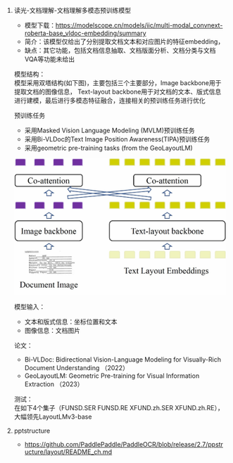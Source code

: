 1. 读光-文档理解-文档理解多模态预训练模型
    - 模型下载：https://modelscope.cn/models/iic/multi-modal_convnext-roberta-base_vldoc-embedding/summary
    - 简介：该模型仅给出了分别提取文档文本和对应图片的特征embedding，
    - 缺点：其它功能，包括文档信息抽取、文档版面分析、文档分类与文档VQA等功能未给出
   
    模型结构：    
    模型采用双塔结构(如下图)，主要包括三个主要部分，Image backbone用于提取文档的图像信息，
    Text-layout backbone用于对文档的文本、版式信息进行建模，最后进行多模态特征融合，连接相关的预训练任务进行优化

    预训练任务
    - 采用Masked Vision Language Modeling (MVLM)预训练任务
    - 采用Bi-VLDoc的Text Image Position Awareness(TIPA)预训练任务
    - 采用geometric pre-training tasks (from the GeoLayoutLM)
   
    ![](../.01_开源工具_images/vldoc_embed模型介绍.png)

    模型输入：
    - 文本和版式信息：坐标位置和文本
    - 图像信息：文档图片

    论文：
    - Bi-VLDoc: Bidirectional Vision-Language Modeling for Visually-Rich Document Understanding （2022）
    - GeoLayoutLM: Geometric Pre-training for Visual Information Extraction （2023）

    测试：   
    在如下4个集子（FUNSD.SER	FUNSD.RE	XFUND.zh.SER	XFUND.zh.RE），大幅领先LayoutLMv3-base

2. pptstructure

   - https://github.com/PaddlePaddle/PaddleOCR/blob/release/2.7/ppstructure/layout/README_ch.md